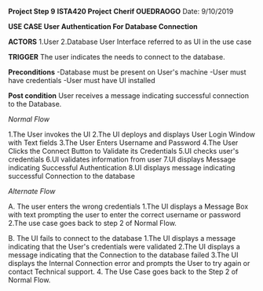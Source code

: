 **Project Step 9**
**ISTA420 Project**
**Cherif OUEDRAOGO**
Date: 9/10/2019

**USE CASE 
 User Authentication For Database Connection** 
 
**ACTORS**
 1.User
 2.Database User Interface referred to as UI in the use case
 
**TRIGGER**
The user indicates the needs to connect to the database.

**Preconditions**
  -Database must be present on User's machine
  -User must have credentials
  -User must have UI installed 
  
**Post condition**
  User receives a message indicating successful connection to the Database.

*Normal Flow*

  1.The User invokes the UI
  2.The UI  deploys and displays  User Login Window with Text fields
  3.The User Enters Username and Password
  4.The User Clicks the Connect Button to Validate its Credentials 
  5.UI checks user's credentials
  6.UI validates information from user
  7.UI displays Message indicating Successful Authentication
  8.UI displays message indicating successful Connection to the database

*Alternate Flow*

A. The user enters the wrong credentials
   1.The UI displays a  Message Box with text prompting the user to enter the correct username or password
   2.The use case goes back to step 2 of Normal Flow.

B. The UI fails to connect to the database
    1.The UI displays a message indicating that the User's credentials were validated
    2.The UI displays a message indicating that the Connection to the database failed
    3.The UI displays the Internal Connection error and prompts the User to try again or contact Technical support.
    4. The Use Case goes back to the Step 2 of Normal Flow.
